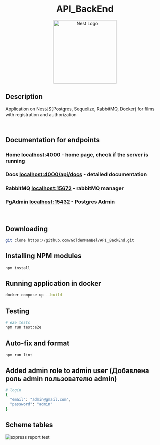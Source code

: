 
 <h1 align="center">API_BackEnd</h1>

<p align="center">
  <a href="http://nestjs.com/" target="blank"><img src="https://nestjs.com/img/logo-small.svg" width="200" alt="Nest Logo" /></a>
</p>

[circleci-image]: https://img.shields.io/circleci/build/github/nestjs/nest/master?token=abc123def456
[circleci-url]: https://circleci.com/gh/nestjs/nest

## Description

Application on NestJS(Postgres, Sequelize, RabbitMQ, Docker) for films with registration and authorization 

</br>

## Documentation for endpoints
<h3>Home <a href="http://localhost:4000/" target="blank">localhost:4000</a> - home page, check if the server is running</h3>
<h3>Docs <a href="http://localhost:4000/api/docs" target="blank">localhost:4000/api/docs</a> - detailed documentation</h3>
<h3>RabbitMQ <a href="http://localhost:15672/" target="blank">localhost:15672</a> - rabbitMQ manager</h3>
<h3>PgAdmin <a href="http://localhost:15432/" target="blank">localhost:15432</a> - Postgres Admin</h3>

</br>

## Downloading

```bash
git clone https://github.com/GoldenManBel/API_BackEnd.git
```

## Installing NPM modules

```bash
npm install
```

## Running application in docker

```bash
docker compose up --build
```

## Testing

```bash
# e2e tests
npm run test:e2e
```

## Auto-fix and format

```bash
npm run lint
```

## Added admin role to admin user (Добавлена роль admin пользователю admin)

```bash
# login
{
  "email": "admin@gmail.com",
  "password": "admin"
}
```

## Scheme tables 
  ![express report test](https://github.com/GoldenManBel/API_BackEnd/blob/nestJS/scheme/Scheme_Tables.jpg?raw=true)
